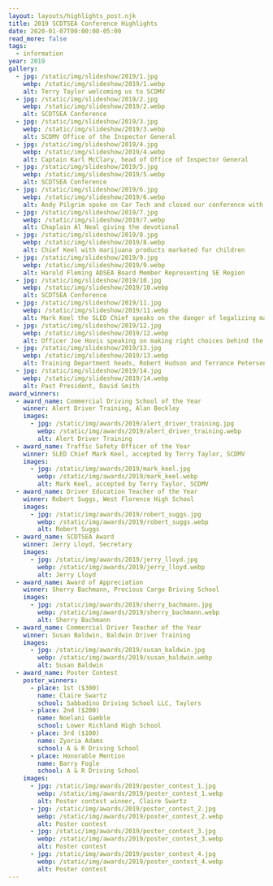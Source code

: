 ```yaml
---
layout: layouts/highlights_post.njk
title: 2019 SCDTSEA Conference Highlights
date: 2020-01-07T00:00:00-05:00
read_more: false
tags:
  - information
year: 2019
gallery:
  - jpg: /static/img/slideshow/2019/1.jpg
    webp: /static/img/slideshow/2019/1.webp
    alt: Terry Taylor welcoming us to SCDMV
  - jpg: /static/img/slideshow/2019/2.jpg
    webp: /static/img/slideshow/2019/2.webp
    alt: SCDTSEA Conference
  - jpg: /static/img/slideshow/2019/3.jpg
    webp: /static/img/slideshow/2019/3.webp
    alt: SCDMV Office of the Inspector General
  - jpg: /static/img/slideshow/2019/4.jpg
    webp: /static/img/slideshow/2019/4.webp
    alt: Captain Karl McClary, head of Office of Inspector General
  - jpg: /static/img/slideshow/2019/5.jpg
    webp: /static/img/slideshow/2019/5.webp
    alt: SCDTSEA Conference
  - jpg: /static/img/slideshow/2019/6.jpg
    webp: /static/img/slideshow/2019/6.webp
    alt: Andy Pilgrim spoke on Car Tech and closed our conference with some personal remarks
  - jpg: /static/img/slideshow/2019/7.jpg
    webp: /static/img/slideshow/2019/7.webp
    alt: Chaplain Al Neal giving the devotional
  - jpg: /static/img/slideshow/2019/8.jpg
    webp: /static/img/slideshow/2019/8.webp
    alt: Chief Keel with marijuana products marketed for children
  - jpg: /static/img/slideshow/2019/9.jpg
    webp: /static/img/slideshow/2019/9.webp
    alt: Harold Fleming ADSEA Board Member Representing SE Region
  - jpg: /static/img/slideshow/2019/10.jpg
    webp: /static/img/slideshow/2019/10.webp
    alt: SCDTSEA Conference
  - jpg: /static/img/slideshow/2019/11.jpg
    webp: /static/img/slideshow/2019/11.webp
    alt: Mark Keel the SLED Chief speaks on the danger of legalizing marijuana
  - jpg: /static/img/slideshow/2019/12.jpg
    webp: /static/img/slideshow/2019/12.webp
    alt: Officer Joe Hovis speaking on making right choices behind the wheel
  - jpg: /static/img/slideshow/2019/13.jpg
    webp: /static/img/slideshow/2019/13.webp
    alt: Training Department heads, Robert Hudson and Terrance Peterson
  - jpg: /static/img/slideshow/2019/14.jpg
    webp: /static/img/slideshow/2019/14.webp
    alt: Past President, David Smith
award_winners:
  - award_name: Commercial Driving School of the Year
    winner: Alert Driver Training, Alan Beckley
    images:
      - jpg: /static/img/awards/2019/alert_driver_training.jpg
        webp: /static/img/awards/2019/alert_driver_training.webp
        alt: Alert Driver Training
  - award_name: Traffic Safety Officer of the Year
    winner: SLED Chief Mark Keel, accepted by Terry Taylor, SCDMV
    images:
      - jpg: /static/img/awards/2019/mark_keel.jpg
        webp: /static/img/awards/2019/mark_keel.webp
        alt: Mark Keel, accepted by Terry Taylor, SCDMV
  - award_name: Driver Education Teacher of the Year
    winner: Robert Suggs, West Florence High School
    images:
      - jpg: /static/img/awards/2019/robert_suggs.jpg
        webp: /static/img/awards/2019/robert_suggs.webp
        alt: Robert Suggs
  - award_name: SCDTSEA Award
    winner: Jerry Lloyd, Secretary
    images:
      - jpg: /static/img/awards/2019/jerry_lloyd.jpg
        webp: /static/img/awards/2019/jerry_lloyd.webp
        alt: Jerry Lloyd
  - award_name: Award of Appreciation
    winner: Sherry Bachmann, Precious Cargo Driving School
    images:
      - jpg: /static/img/awards/2019/sherry_bachmann.jpg
        webp: /static/img/awards/2019/sherry_bachmann.webp
        alt: Sherry Bachmann
  - award_name: Commercial Driver Teacher of the Year
    winner: Susan Baldwin, Baldwin Driver Training
    images:
      - jpg: /static/img/awards/2019/susan_baldwin.jpg
        webp: /static/img/awards/2019/susan_baldwin.webp
        alt: Susan Baldwin
  - award_name: Poster Contest
    poster_winners:
      - place: 1st ($300)
        name: Claire Swartz
        school: Sabbadino Driving School LLC, Taylors
      - place: 2nd ($200)
        name: Noelani Gamble
        school: Lower Richland High School
      - place: 3rd ($100)
        name: Zyoria Adams
        school: A & R Driving School
      - place: Honorable Mention
        name: Barry Fogle
        school: A & R Driving School
    images:
      - jpg: /static/img/awards/2019/poster_contest_1.jpg
        webp: /static/img/awards/2019/poster_contest_1.webp
        alt: Poster contest winner, Claire Swartz
      - jpg: /static/img/awards/2019/poster_contest_2.jpg
        webp: /static/img/awards/2019/poster_contest_2.webp
        alt: Poster contest
      - jpg: /static/img/awards/2019/poster_contest_3.jpg
        webp: /static/img/awards/2019/poster_contest_3.webp
        alt: Poster contest
      - jpg: /static/img/awards/2019/poster_contest_4.jpg
        webp: /static/img/awards/2019/poster_contest_4.webp
        alt: Poster contest
---
```

